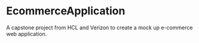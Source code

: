 # EcommerceApplication
A capstone project from HCL and Verizon to create a mock up e-commerce web application. 
